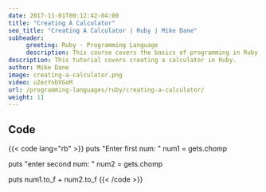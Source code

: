 ```yaml
---
date: 2017-11-01T00:12:42-04:00
title: "Creating A Calculator"
seo_title: "Creating A Calculator | Ruby | Mike Dane"
subheader:
     greeting: Ruby - Programming Language
     description: This course covers the basics of programming in Ruby. Work your way through the videos and we'll teach you everything you need to know to start your programming journey!
description: This tutorial covers creating a calculator in Ruby.
author: Mike Dane
image: creating-a-calculator.png
video: u2ezYnbVGoM
url: /programming-languages/ruby/creating-a-calculator/
weight: 11
---
```


## Code

{{< code lang="rb" >}}
puts "Enter first num: "
num1 = gets.chomp

puts "enter second num: "
num2 = gets.chomp

puts num1.to_f + num2.to_f
{{< /code >}}